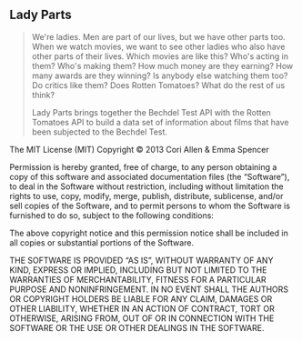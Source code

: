 Lady Parts
----------
>We're ladies. Men are part of our lives, but we have other parts too. When we watch movies, we want to see other ladies who also have other parts of their lives. Which movies are like this? Who's acting in them? Who's making them? How much money are they earning? How many awards are they winning? Is anybody else watching them too? Do critics like them? Does Rotten Tomatoes? What do the rest of us think?
>
>Lady Parts brings together the Bechdel Test API with the Rotten Tomatoes API to build a data set of information about films that have been subjected to the Bechdel Test.





The MIT License (MIT)
Copyright © 2013 Cori Allen & Emma Spencer

Permission is hereby granted, free of charge, to any person obtaining a copy of this software and associated documentation files (the “Software”), to deal in the Software without restriction, including without limitation the rights to use, copy, modify, merge, publish, distribute, sublicense, and/or sell copies of the Software, and to permit persons to whom the Software is furnished to do so, subject to the following conditions:

The above copyright notice and this permission notice shall be included in all copies or substantial portions of the Software.

THE SOFTWARE IS PROVIDED “AS IS”, WITHOUT WARRANTY OF ANY KIND, EXPRESS OR IMPLIED, INCLUDING BUT NOT LIMITED TO THE WARRANTIES OF MERCHANTABILITY, FITNESS FOR A PARTICULAR PURPOSE AND NONINFRINGEMENT. IN NO EVENT SHALL THE AUTHORS OR COPYRIGHT HOLDERS BE LIABLE FOR ANY CLAIM, DAMAGES OR OTHER LIABILITY, WHETHER IN AN ACTION OF CONTRACT, TORT OR OTHERWISE, ARISING FROM, OUT OF OR IN CONNECTION WITH THE SOFTWARE OR THE USE OR OTHER DEALINGS IN THE SOFTWARE.
